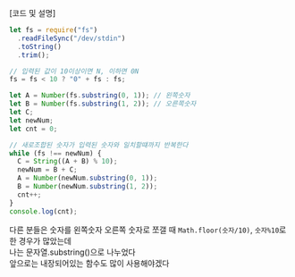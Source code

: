 [코드 및 설명]
```js
let fs = require("fs")
  .readFileSync("/dev/stdin")
  .toString()
  .trim();

// 입력된 값이 10이상이면 N, 이하면 0N
fs = fs < 10 ? "0" + fs : fs;

let A = Number(fs.substring(0, 1)); // 왼쪽숫자
let B = Number(fs.substring(1, 2)); // 오른쪽숫자
let C;
let newNum;
let cnt = 0;

// 새로조합된 숫자가 입력된 숫자와 일치할떄까지 반복한다
while (fs !== newNum) {
  C = String((A + B) % 10);
  newNum = B + C;
  A = Number(newNum.substring(0, 1));
  B = Number(newNum.substring(1, 2));
  cnt++;
}
console.log(cnt);
```
    
다른 분들은 숫자를 왼쪽숫자 오른쪽 숫자로 쪼갤 때 `Math.floor(숫자/10)`, `숫자%10`로 한 경우가 많았는데   
나는 문자열.substring()으로 나누었다   
앞으로는 내장되어있는 함수도 많이 사용해야겠다    
